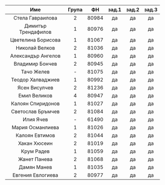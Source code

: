 |         Име         | Група |   ФН  | зад.1 | зад.2 | зад.3 |
|:-------------------:|:-----:|:-----:|:-----:|:-----:|:-----:|
|   Стела Гавраилова  |   2   | 80984 |   да  |   да  |   да  |
| Димитър Трендафилов |   1   | 80976 |   да  |   да  |   да  |
|  Цветелина Борисова |   1   | 81067 |   да  |   да  |   да  |
|    Николай Велков   |   2   | 81036 |   да  |   да  |   да  |
|  Александър Ангелов |   1   | 80960 |   да  |   да  |   да  |
|   Владимир Бончев   |   2   | 80945 |   да  |   да  |   да  |
|      Тачо Желев     |   -   | 81075 |   да  |   да  |   да  |
|  Теодор Халваджиев  |   1   | 80992 |   да  |   да  |   да  |
|    Ясен Висулчев    |   2   | 81236 |   да  |   да  |   да  |
|     Емил Великов    |   4   | 80947 |   да  |   да  |   да  |
|  Калоян Спиридонов  |   1   | 81027 |   да  |   да  |   да  |
|  Светослав Бръмчев  |   2   | 81084 |   да  |   да  |   да  |
|      Илия Ячев      |   -   | 61490 |   да  |   да  |   да  |
|   Мария Османлиева  |   1   | 81026 |   да  |   да  |   да  |
|    Калоян Евтимов   |   2   | 81044 |   да  |   да  |   да  |
|     Хакан Хюсеин    |   2   | 81019 |   да  |   да  |   да  |
|      Крум Радев     |   1   | 81059 |   да  |   да  |   да  |
|     Жанет Панева    |   2   | 81068 |   да  |   да  |   да  |
|     Дамян Манев     |   1   | 81035 |   да  |   да  |   да  |
|  Евгения Евлогиева  |   2   | 80977 |   да  |   да  |   да  |
